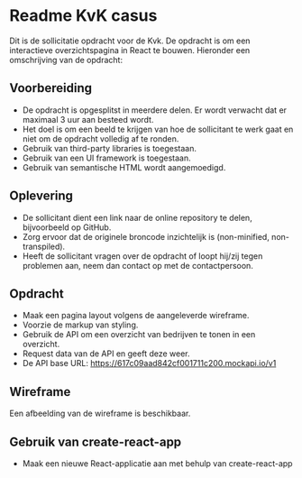 # Readme KvK casus

Dit is de sollicitatie opdracht voor de Kvk. De opdracht is om een interactieve overzichtspagina in React te bouwen.
Hieronder een omschrijving van de opdracht:

## Voorbereiding

- De opdracht is opgesplitst in meerdere delen. Er wordt verwacht dat er maximaal 3 uur aan besteed wordt.
- Het doel is om een beeld te krijgen van hoe de sollicitant te werk gaat en niet om de opdracht volledig af te ronden.
- Gebruik van third-party libraries is toegestaan.
- Gebruik van een UI framework is toegestaan.
- Gebruik van semantische HTML wordt aangemoedigd.

## Oplevering

- De sollicitant dient een link naar de online repository te delen, bijvoorbeeld op GitHub.
- Zorg ervoor dat de originele broncode inzichtelijk is (non-minified, non-transpiled).
- Heeft de sollicitant vragen over de opdracht of loopt hij/zij tegen problemen aan, neem dan contact op met de contactpersoon.

## Opdracht

- Maak een pagina layout volgens de aangeleverde wireframe.
- Voorzie de markup van styling.
- Gebruik de API om een overzicht van bedrijven te tonen in een overzicht.
- Request data van de API en geeft deze weer.
- De API base URL: https://617c09aad842cf001711c200.mockapi.io/v1

## Wireframe

Een afbeelding van de wireframe is beschikbaar.

## Gebruik van create-react-app

- Maak een nieuwe React-applicatie aan met behulp van create-react-app
